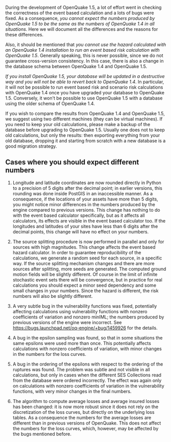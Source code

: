 During the development of OpenQuake 1.5, a lot of effort went in checking
the correctness of the event based calculation and a lots of bugs were
fixed. As a consequence, *you cannot expect the numbers produced by
OpenQuake 1.5 to be the same as the numbers of OpenQuake 1.4 in all
situations*. Here we will document all the differences and the reasons
for these differences.

Also, it should be mentioned that *you cannot use the hazard calculated
with an OpenQuake 1.4 installation to run an event based risk
calculation with OpenQuake 1.5*. Generally speaking, this is never
possible, since we do not guarantee cross-version consistency.
In this case, there is also a change in the database schema between
OpenQuake 1.4 and OpenQuake 1.5.

*If you install OpenQuake 1.5, your database will be updated in a
destructive way and you will not be able to revert back to OpenQuake
1.4*. In particular, it will not be possible to run event based risk 
and scenario risk calculations with OpenQuake 1.4 once you have 
upgraded your database to OpenQuake 1.5. Conversely, it won't be 
possible to use OpenQuake 1.5 with a database using the older schema 
of OpenQuake 1.4.

If you wish to compare the results from OpenQuake 1.4 and OpenQuake 1.5, 
we suggest using two different machines (they can be virtual machines). 
If you need to keep your old calculations, please make a backup of the 
database before upgrading to OpenQuake 1.5. Usually one does not to keep old
calculations, but only the results: then exporting everything from
your old database, dropping it and starting from scratch with a new
database is a good migration strategy.

Cases where you should expect different numbers
-----------------------------------------------

1. Longitude and latitude coordinates are now rounded directly in Python to a 
precision of 5 digits after the decimal point; in earlier versions, this 
rounding was done inside PostGIS in an inaccessible manner. As a consequence, 
if the locations of your assets have more than 5 digits, you might notice 
minor differences in the numbers produced by the engine compared to previous 
versions. This change has nothing to do with the event based calculator 
specifically, but as it affects all calculators, its effects are visible in 
the event based calculator too. If the longitudes and latitudes of your sites 
have less than 6 digits after the decimal points, this change will have no 
effect on your numbers.

2. The source splitting procedure is now performed in parallel and only for 
sources with high magnitudes. This change affects the event based hazard 
calculator. In order to guarantee reproducibility of the calculations, we 
generate a random seed for each source, in a specific way. If the source 
splitting mechanism changes and there are more sources after splitting, 
more seeds are generated. The computed ground motion fields will be slightly 
different. Of course in the limit of infinite stochastic event sets there 
will be convergence, but in practice for real calculations you should 
expect a minor seed dependency and some small changes in your numbers. Since 
the hazard is different, the risk numbers will also be slightly different.

3. A very subtle bug in the vulnerability functions was fixed, potentially
affecting calculations using vulnerability functions with nonzero 
coefficients of variation and nonzero minIML; the numbers produced by 
previous versions of the engine were incorrect. See 
https://bugs.launchpad.net/oq-engine/+bug/1459926 for the details.

4. A bug in the epsilon sampling was found, so that in some situations
the same epsilons were used more than once. This potentially
affects calculations with nonzero coefficients of variation, with minor
changes in the numbers for the loss curves.

5. A bug in the ordering of the epsilons with respect to the ordering
of the ruptures was found. The problem was subtle and not visible in
all calculations, but only in cases when the different SES Collections
read from the database were ordered incorrectly. The effect was again only 
on calculations with nonzero coefficients of variation in the vulnerability 
functions, with very minor changes in the final numbers.

6. The algorithm to compute average losses and average insured losses
has been changed: it is now more robust since it does not rely on the
discretization of the loss curves, but directly on the underlying
loss tables. As a consequence the numbers for the average losses are
different than in previous versions of OpenQuake. This does not
affect the numbers for the loss curves, which, however, may be
affected by the bugs mentioned before.
